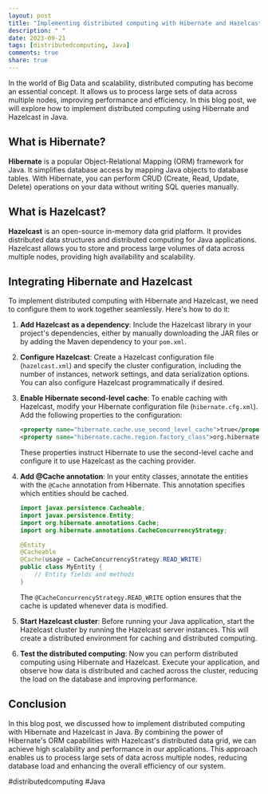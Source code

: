 ```yaml
---
layout: post
title: "Implementing distributed computing with Hibernate and Hazelcast in Java"
description: " "
date: 2023-09-21
tags: [distributedcomputing, Java]
comments: true
share: true
---
```


In the world of Big Data and scalability, distributed computing has become an essential concept. It allows us to process large sets of data across multiple nodes, improving performance and efficiency. In this blog post, we will explore how to implement distributed computing using Hibernate and Hazelcast in Java.

## What is Hibernate?

**Hibernate** is a popular Object-Relational Mapping (ORM) framework for Java. It simplifies database access by mapping Java objects to database tables. With Hibernate, you can perform CRUD (Create, Read, Update, Delete) operations on your data without writing SQL queries manually.

## What is Hazelcast?

**Hazelcast** is an open-source in-memory data grid platform. It provides distributed data structures and distributed computing for Java applications. Hazelcast allows you to store and process large volumes of data across multiple nodes, providing high availability and scalability.

## Integrating Hibernate and Hazelcast

To implement distributed computing with Hibernate and Hazelcast, we need to configure them to work together seamlessly. Here's how to do it:

1. **Add Hazelcast as a dependency**: Include the Hazelcast library in your project's dependencies, either by manually downloading the JAR files or by adding the Maven dependency to your `pom.xml`.

2. **Configure Hazelcast**: Create a Hazelcast configuration file (`hazelcast.xml`) and specify the cluster configuration, including the number of instances, network settings, and data serialization options. You can also configure Hazelcast programmatically if desired.

3. **Enable Hibernate second-level cache**: To enable caching with Hazelcast, modify your Hibernate configuration file (`hibernate.cfg.xml`). Add the following properties to the configuration: 

    ```xml
    <property name="hibernate.cache.use_second_level_cache">true</property>
    <property name="hibernate.cache.region.factory_class">org.hibernate.cache.hazelcast.HazelcastCacheRegionFactory</property>
    ```

    These properties instruct Hibernate to use the second-level cache and configure it to use Hazelcast as the caching provider.

4. **Add @Cache annotation**: In your entity classes, annotate the entities with the `@Cache` annotation from Hibernate. This annotation specifies which entities should be cached.

    ```java
    import javax.persistence.Cacheable;
    import javax.persistence.Entity;
    import org.hibernate.annotations.Cache;
    import org.hibernate.annotations.CacheConcurrencyStrategy;
    
    @Entity
    @Cacheable
    @Cache(usage = CacheConcurrencyStrategy.READ_WRITE)
    public class MyEntity {
        // Entity fields and methods
    }
    ```

    The `@CacheConcurrencyStrategy.READ_WRITE` option ensures that the cache is updated whenever data is modified.

5. **Start Hazelcast cluster**: Before running your Java application, start the Hazelcast cluster by running the Hazelcast server instances. This will create a distributed environment for caching and distributed computing.

6. **Test the distributed computing**: Now you can perform distributed computing using Hibernate and Hazelcast. Execute your application, and observe how data is distributed and cached across the cluster, reducing the load on the database and improving performance.

## Conclusion

In this blog post, we discussed how to implement distributed computing with Hibernate and Hazelcast in Java. By combining the power of Hibernate's ORM capabilities with Hazelcast's distributed data grid, we can achieve high scalability and performance in our applications. This approach enables us to process large sets of data across multiple nodes, reducing database load and enhancing the overall efficiency of our system.

#distributedcomputing #Java